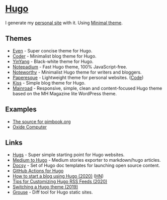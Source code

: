 # [Hugo](https://gohugo.io)

I generate my [personal site](https://nikitavoloboev.xyz) with it. Using [Minimal theme](https://github.com/calintat/minimal).

## Themes

- [Even](https://github.com/olOwOlo/hugo-theme-even) - Super concise theme for Hugo.
- [Coder](https://github.com/luizdepra/hugo-coder/) - Minimalist blog theme for Hugo.
- [YinYang](https://github.com/joway/hugo-theme-yinyang/) - Black-white theme for Hugo.
- [Notepadium](https://github.com/cntrump/hugo-notepadium) - Fast Hugo theme, 100% JavaScript-free.
- [Noteworthy](https://github.com/kimcc/hugo-theme-noteworthy) - Minimalist Hugo theme for writers and bloggers.
- [Paperesque](https://themes.gohugo.io/paperesque/) - Lightweight theme for personal websites. ([Code](https://github.com/capnfabs/paperesque))
- [Kiss](https://github.com/ribice/kiss) - Simple blog theme for Hugo.
- [Mainroad](https://github.com/Vimux/Mainroad) - Responsive, simple, clean and content-focused Hugo theme based on the MH Magazine lite WordPress theme.

## Examples

- [The source for pimbook.org](https://github.com/pim-book/pim-book.github.io)
- [Oxide Computer](https://github.com/oxidecomputer/design.oxide.computer)

## Links

- [Hugs](https://github.com/bjango/Hugs) - Super simple starting point for Hugo websites.
- [Medium to Hugo](https://github.com/bgadrian/medium-to-hugo) - Medium stories exporter to markdown/hugo articles.
- [Docsy](https://github.com/google/docsy) - Set of Hugo doc templates for launching open source content.
- [GitHub Actions for Hugo](https://github.com/peaceiris/actions-hugo)
- [How to start a blog using Hugo (2020)](https://flaviocopes.com/start-blog-with-hugo/) ([HN](https://news.ycombinator.com/item?id=21978306))
- [Tips for Customizing Hugo RSS Feeds (2020)](https://benjamincongdon.me/blog/2020/01/14/Tips-for-Customizing-Hugo-RSS-Feeds/)
- [Switching a Hugo theme (2019)](https://misha.brukman.net/blog/2019/05/switching-hugo-theme/)
- [Grouse](https://github.com/capnfabs/grouse) - Diff tool for Hugo static sites.
